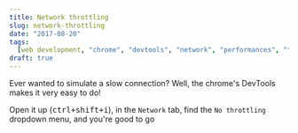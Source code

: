 ```yaml
---
title: Network throttling
slug: network-throttling
date: "2017-08-20"
tags:
  [web development, "chrome", "devtools", "network", "performances", "testing"]
draft: true
---
```


Ever wanted to simulate a slow connection? Well, the chrome's DevTools makes it
very easy to do!<!--more-->

Open it up (<kbd>ctrl+shift+i</kbd>), in the `Network` tab, find the
`No throttling` dropdown menu, and you're good to go
